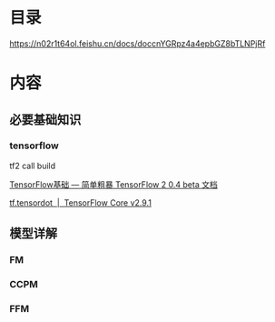 # 目录

https://n02r1t64ol.feishu.cn/docs/doccnYGRpz4a4epbGZ8bTLNPjRf

# 内容

## 必要基础知识

### tensorflow

tf2 call build

[TensorFlow基础 &mdash; 简单粗暴 TensorFlow 2 0.4 beta 文档](https://tf.wiki/zh_hans/basic/basic.html)

[tf.tensordot &nbsp;|&nbsp; TensorFlow Core v2.9.1](https://www.tensorflow.org/api_docs/python/tf/tensordot)

## 模型详解

### FM

### CCPM

### FFM
